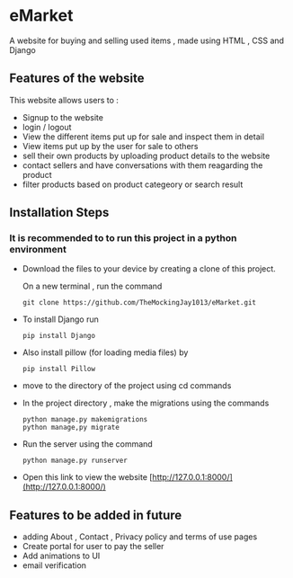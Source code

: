 # eMarket

A website for buying and selling used items , made using HTML , CSS and Django

## Features of the website 
This website allows users to :
- Signup to the website
- login / logout
- View the different items put up for sale and inspect them in detail
- View items put up by the user for sale to others
- sell their own products by uploading product details to the website
- contact sellers and have conversations with them reagarding the product
- filter products based on product categeory or search result


## Installation Steps

### It is recommended to to run this project in a python environment

- Download the files to your device by creating a clone of this project.
  
  On a new terminal , run the command
  ```
  git clone https://github.com/TheMockingJay1013/eMarket.git
  ```
- To install Django run
  ```
  pip install Django
  ```
- Also install pillow (for loading media files) by
  ```
  pip install Pillow
  ```
- move to the directory of the project using cd commands

- In the project directory , make the migrations using the commands
  ```
  python manage.py makemigrations
  python manage,py migrate
  ```
- Run the server using the command
  ```
  python manage.py runserver
  ```
- Open this link to view the website [http://127.0.0.1:8000/](http://127.0.0.1:8000/)

## Features to be added in future 
- adding About , Contact , Privacy policy and terms of use pages
- Create portal for user to pay the seller
- Add animations to UI
- email verification

